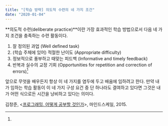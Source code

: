 ```yaml
---
title: "[학습 방략] 의도적 수련의 네 가지 조건"
date: "2020-01-04"
---
```


**의도적 수련(deliberate practice)**이란 가장 효과적인 학습 방법으로서 다음 네 가지 조건을 충족하는 수련 활동이다.

1. 잘 정의된 과업 (Well defined task)
2. (학습 주체에 있어) 적절한 난이도 (Appropriate difficulty)
3. 정보적으로 풍부하고 때맞는 피드백 (Informative and timely feedback)
4. 반복과 실수의 교정 기회 (Opportunities for repetition and correction of errors)[^1]

앞으로 무엇을 배우든지 항상 이 네 가지를 염두에 두고 배움에 임하려고 한다. 만약 내가 임하는 학습 활동이 이 네 가지 구성 요건 중 단 하나라도 결여하고 있다면 그것은 내가 어떤 식으로든 시간을 낭비하고 있다는 의미다.

[^1]:
  김창준, <[프로그래밍, 어떻게 공부할 것인가](https://mindscale.kr/course/how-to-learn-prg)>, 마인드스케일, 2015.
